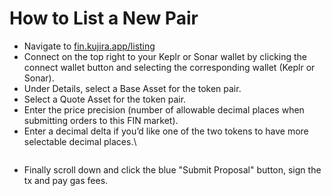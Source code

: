 # How to List a New Pair

* Navigate to [fin.kujira.app/listing](https://fin.kujira.app/listing)
* Connect on the top right to your Keplr or Sonar wallet by clicking the connect wallet button and selecting the corresponding wallet (Keplr or Sonar).
* Under Details, select a Base Asset for the token pair.
* Select a Quote Asset for the token pair.
* Enter the price precision (number of allowable decimal places when submitting orders to this FIN market).
* Enter a decimal delta if you’d like one of the two tokens to have more selectable decimal places.\


<figure><img src="https://lh4.googleusercontent.com/PcfuIfpCjmZPczfTZMZxZWiBKbYAoqAYIFX3nz396hUFUS3N4Xo_LGH91y_jVA1UehMpoVf6Sx7GzuIwWmb7KwDvp4LyzdioReyq8HKOw8B0BYPdMHyUzNW1wh7KWQx2MQMBxkBiUnhWDzZhyspyUSE" alt=""><figcaption></figcaption></figure>

* Finally scroll down and click the blue "Submit Proposal" button, sign the tx and pay gas fees.

<figure><img src="https://lh3.googleusercontent.com/4EBODm6eZhTI0qXA0vGltbfKyOWShmaYadpVBYHb5YCJ7KK2X4bQ48ZGZHA1mssD0cD3YtsaEkdAH-NoBYBYKN7AOhPfPwT61gFPYkIuT0jCcXAczXxS9IsC6koZe5Y-GGttJLwCXDPtnioxk1mAuMc" alt=""><figcaption></figcaption></figure>

####
